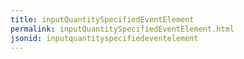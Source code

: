 ```yaml
---
title: inputQuantitySpecifiedEventElement
permalink: inputQuantitySpecifiedEventElement.html
jsonid: inputquantityspecifiedeventelement
---
```

